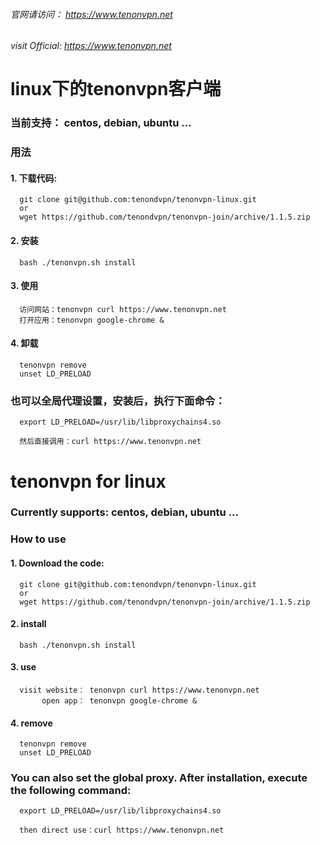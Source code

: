 
###### 官网请访问：     https://www.tenonvpn.net
###### visit Official: https://www.tenonvpn.net

# linux下的tenonvpn客户端

### 当前支持： centos, debian, ubuntu ...


### 用法
#### 1. 下载代码:

      git clone git@github.com:tenondvpn/tenonvpn-linux.git
      or
      wget https://github.com/tenondvpn/tenonvpn-join/archive/1.1.5.zip

#### 2. 安装

      bash ./tenonvpn.sh install
     
#### 3. 使用
      
      访问网站：tenonvpn curl https://www.tenonvpn.net
      打开应用：tenonvpn google-chrome &
      
#### 4. 卸载

      tenonvpn remove
      unset LD_PRELOAD
      
### 也可以全局代理设置，安装后，执行下面命令：
      export LD_PRELOAD=/usr/lib/libproxychains4.so
      
      然后直接调用：curl https://www.tenonvpn.net
      

# 

# tenonvpn for linux
### Currently supports: centos, debian, ubuntu ...

### How to use
#### 1. Download the code:

      git clone git@github.com:tenondvpn/tenonvpn-linux.git
      or
      wget https://github.com/tenondvpn/tenonvpn-join/archive/1.1.5.zip

#### 2. install

      bash ./tenonvpn.sh install
     
#### 3. use
      
      visit website： tenonvpn curl https://www.tenonvpn.net
           open app： tenonvpn google-chrome &

#### 4. remove
      
      tenonvpn remove
      unset LD_PRELOAD
      
### You can also set the global proxy. After installation, execute the following command:
      export LD_PRELOAD=/usr/lib/libproxychains4.so
      
      then direct use：curl https://www.tenonvpn.net
      




    
    


